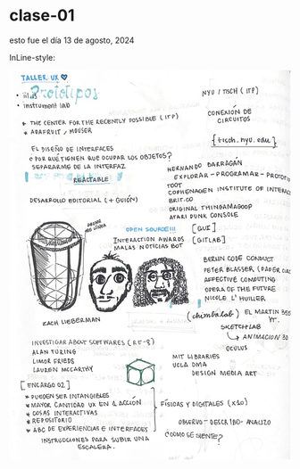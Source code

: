# clase-01
esto fue el día 13 de agosto, 2024

InLine-style:

![esta imagen no existe](./apuntes.jpg)
